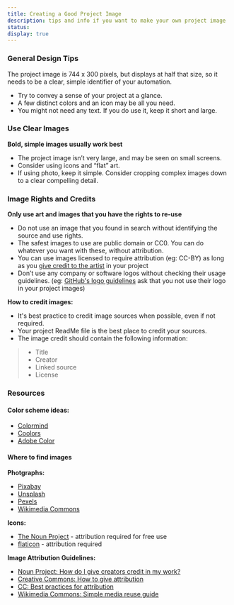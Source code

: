 ```yaml
---
title: Creating a Good Project Image
description: tips and info if you want to make your own project image
status: 
display: true
---
```






### General Design Tips

The project image is 744 x 300 pixels, but displays at half that size, so it needs to be a clear, simple identifier of your automation.

- Try to convey a sense of your project at a glance. 
- A few distinct colors and an icon may be all you need.
- You might not need any text. If you do use it, keep it short and large. 


<a name="clear-image"></a>
### Use Clear Images

**Bold, simple images usually work best**
- The project image isn’t very large, and may be seen on small screens.
- Consider using icons and “flat” art.
- If using photo, keep it simple. Consider cropping complex images down to a clear compelling detail.


<a name="image-rights"></a>
### Image Rights and Credits
**Only use art and images that you have the rights to re-use**
- Do not use an image that you found in search without identifying the source and use rights. 
- The safest images to use are public domain or CC0. You can do whatever you want with these, without attribution. 
- You can use images licensed to require attribution (eg: CC-BY) as long as you [give credit to the artist](https://creativecommons.org/use-remix/attribution/)  in your project
- Don’t use any company or software logos without checking their usage guidelines. (eg:  [GitHub's logo guidelines](https://github.com/logos) ask that you not use their logo in your project images)

**How to credit images:**
 - It's best practice to credit image sources when possible, even if not required.
 - Your project ReadMe file is the best place to credit your sources.
 - The image credit should contain the following information:
>  - Title
>  - Creator
>  - Linked source
>  - License


<a name="resources"></a>
### Resources

#### Color scheme ideas:
 - [Colormind](http://colormind.io)
 - [Coolors](https://coolors.co)
 - [Adobe Color](https://color.adobe.com/create/color-wheel)

#### Where to find images

**Photgraphs:** 
 - [Pixabay](https://pixabay.com)
 - [Unsplash](https://unsplash.com)
 - [Pexels](https://www.pexels.com)
 - [Wikimedia Commons](https://commons.wikimedia.org/wiki/Category:Images)

**Icons:**
 - [The Noun Project](https://thenounproject.com) - attribution required for free use
 - [flaticon](https://www.flaticon.com) - attribution required

**Image Attribution Guidelines:**
 - [Noun Project: How do I give creators credit in my work?](https://thenounproject.zendesk.com/hc/en-us/articles/200509928-How-do-I-give-creators-credit-in-my-work-)
 - [Creative Commons: How to give attribution](https://creativecommons.org/use-remix/attribution/)
 - [CC: Best practices for attribution](https://wiki.creativecommons.org/wiki/best_practices_for_attribution)
 - [Wikimedia Commons: Simple media reuse guide](https://commons.wikimedia.org/wiki/Commons:Simple_media_reuse_guide)


